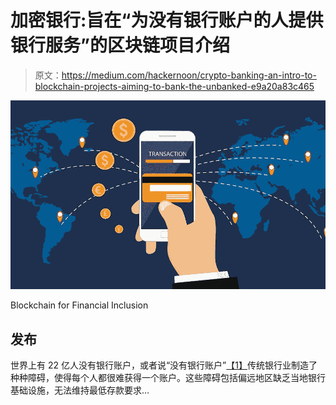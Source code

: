 # 加密银行:旨在“为没有银行账户的人提供银行服务”的区块链项目介绍

> 原文：<https://medium.com/hackernoon/crypto-banking-an-intro-to-blockchain-projects-aiming-to-bank-the-unbanked-e9a20a83c465>

![](img/8a9a23acb1fa8d53f6eb668c7dcfe532.png)

Blockchain for Financial Inclusion

## **发布**

世界上有 22 亿人没有银行账户，或者说“没有银行账户”[【1】](#_edn1)传统银行业制造了种种障碍，使得每个人都很难获得一个账户。这些障碍包括偏远地区缺乏当地银行基础设施，无法维持最低存款要求…